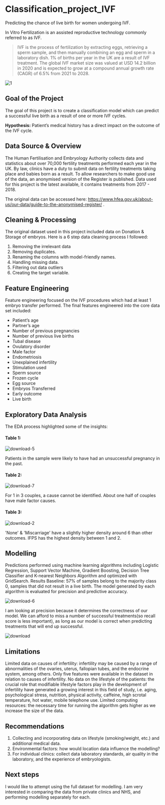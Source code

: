 # Classification_project_IVF

Predicting the chance of live birth for women undergoing IVF.

In Vitro Fertilization is an assisted reproductive technology commonly referred to as IVF. 

 > IVF is the process of fertilization by extracting eggs, retrieving a sperm sample, and then manually combining an egg and sperm in a laboratory dish. 
1% of births per year in the UK are a result of IVF treatment. The global IVF market size was valued at USD 14.2 billion in 2020 and is expected to grow at a compound annual growth rate (CAGR) of 6.5% from 2021 to 2028. 

![1](https://user-images.githubusercontent.com/100076753/156035343-5b80a8e3-e3c0-4be5-b8b1-75ede8cb6c14.jpg)


## Goal of the Project
The goal of this project is to create a classification model which can predict a successful live birth as a result of one or more IVF cycles. 

__Hypothesis:__ Patient’s medical history has a direct impact on the outcome of the IVF cycle.

## Data Source & Overview
The Human Fertilisation and Embryology Authority collects data and statistics about over 70,000 fertility treatments performed each year in the UK. 
By law, clinics have a duty to submit data on fertility treatments taking place and babies born as a result. To allow researchers to make good use of the data, an anonymised version of the Register is published.
Data used for this project is the latest available, it contains treatments from 2017  - 2018.

The original data can be accessed here: https://www.hfea.gov.uk/about-us/our-data/guide-to-the-anonymised-register/ .

## Cleaning & Processing
The original dataset used in this project included data on Donation & Storage of embryos. Here is a 6 step data cleaning process I followed:
1. Removing the irrelevant data
2. Removing duplicates. 
3. Renaming the columns with model-friendly names.
4. Handling missing data.
5. Filtering out data outliers
6. Creating the target variable.

## Feature Engineering

Feature engineering focused  on the IVF procedures which had at least 1 embryo transfer performed. The final features engineered into the core data set included:

- Patient’s age
- Partner’s age
- Number of previous pregnancies
- Number of previous live births
- Tubal disease
- Ovulatory disorder
- Male factor
- Endometriosis
- Unexplained infertility
- Stimulation used
- Sperm source
- Frozen cycle
- Egg source
- Embryos Transferred 
- Early outcome
- Live birth

## Exploratory Data Analysis

The EDA process highlighted some of the insights:

#### Table 1:

![download-5](https://user-images.githubusercontent.com/100076753/156035800-da8abb94-6c94-4d22-bb4b-9a32ad689f52.png)

Patients in the sample were likely to have had an unsuccessful pregnancy in the past.

#### Table 2:

![download-7](https://user-images.githubusercontent.com/100076753/156035906-9f0b2bff-d0f9-4a25-a6d2-3094562fb87a.png)

For 1 in 3 couples, a cause cannot be identified.
About one half of couples have male factor causes.

#### Table 3:


![download-2](https://user-images.githubusercontent.com/100076753/156035968-ffb03962-033c-4b23-9e9d-0a9fa59e0d61.png)

'None' & 'Miscarriage' have a slightly higher density around 6 than other outcomes. IFPS has the highest density between 1 and 2.


## Modelling
Predictions performed using machine learning algorithms including Logistic Regression, Support Vector Machine, Gradient Boosting, Decision Tree Classifier and K-nearest Neighbors Algorithm and optimized with GridSearch. 
Results 
Baseline: 57% of samples belong to the majority class 0, samples that did not result in a live birth.
The model generated by each algorithm is evaluated for precision and predictive accuracy. 

![download-6](https://user-images.githubusercontent.com/100076753/156035634-95980043-ab3f-465c-8860-26111607bf9c.png)

I am looking at precision because it determines the correctness of our model. We can afford to miss a number of successful treatments(so recall score is less important), as long as our model is correct when predicting treatments that will end up successful.

![download](https://user-images.githubusercontent.com/100076753/156035703-3282dc46-4db8-421b-bc20-3e9e51f5568f.png)


## Limitations
Limited data on causes of infertility: infertility may be caused by a range of abnormalities of the ovaries, uterus, fallopian tubes, and the endocrine system, among others. Only five features were available in the dataset in relation to causes of infertility.
No data on the lifestyle of the patients: the crucial role that modifiable lifestyle factors play in the development of infertility have generated a growing interest in this field of study, i.e. aging, psychological stress, nutrition, physical activity, caffeine, high scrotal temperature, hot water, mobile telephone use.
Limited computing resources: the necessary time for running the algorithm gets higher as we increase the size of the data. 

## Recommendations

1. Collecting and incorporating data on lifestyle (smoking/weight, etc.) and additional medical data.
2. Environmental factors: how would location data influence the modelling?
3. For individual clinics: collect data laboratory standards, air quality in the laboratory, and the experience of embryologists.

## Next steps
I would like to attempt using the full dataset for modelling.
I am very interested in comparing the data from private clinics and NHS, and performing modelling separately for each. 


